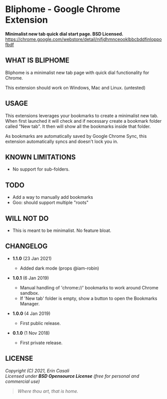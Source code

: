 Bliphome - Google Chrome Extension
==================================

**Minimalist new tab quick dial start page. BSD Licensed.**  
<https://chrome.google.com/webstore/detail/nifjdhmnceooklbbcbddfinloppofbdf>  



WHAT IS BLIPHOME
----------------

Bliphome is a minimalist new tab page with quick dial functionality for Chrome.

This extension should work on Windows, Mac and Linux. (untested)


USAGE
-----

This extensions leverages your bookmarks to create a minimalist new tab.
When first launched it will check and if necessary create a bookmark folder
called "New tab". It then will show all the bookmarks inside that folder.

As bookmarks are automatically saved by Google Chrome Sync, this
extension automatically syncs and doesn't lock you in.



KNOWN LIMITATIONS
-----------------

* No support for sub-folders.


TODO
----

* Add a way to manually add bookmarks
* Goo: should support multiple "roots"


WILL NOT DO
-----------

* This is meant to be minimalist. No feature bloat.


CHANGELOG
---------


* **1.1.0** (23 Jan 2021)
  * Added dark mode (props @iam-robin)

* **1.0.1** (6 Jan 2019)
  * Manual handling of 'chrome://' bookmarks to work around Chrome sandbox.
  * If 'New tab' folder is empty, show a button to open the Bookmarks Manager.

* **1.0.0** (4 Jan 2019)
  * First public release.

* **0.1.0** (1 Nov 2018)
  * First private release.



LICENSE
-------

  _Copyright (C) 2021, Erin Casali_  
  _Licensed under **BSD Opensource License** (free for personal and commercial use)_


> _Where thou art, that is home._
